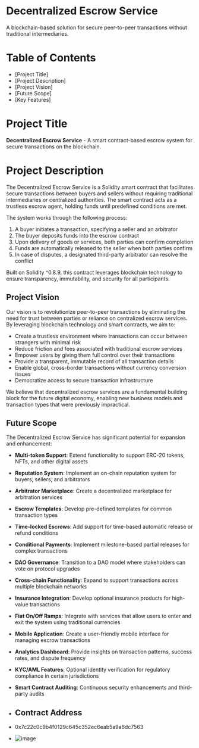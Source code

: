 # Decentralized Escrow Service

A blockchain-based solution for secure peer-to-peer transactions without traditional intermediaries.

# Table of Contents
- [Project Title]
- [Project Description]
- [Project Vision]
- [Future Scope]
- [Key Features]



# Project Title

**Decentralized Escrow Service** - A smart contract-based escrow system for secure transactions on the blockchain.

# Project Description

The Decentralized Escrow Service is a Solidity smart contract that facilitates secure transactions between buyers and sellers without requiring traditional intermediaries or centralized authorities. The smart contract acts as a trustless escrow agent, holding funds until predefined conditions are met.

The system works through the following process:
1. A buyer initiates a transaction, specifying a seller and an arbitrator
2. The buyer deposits funds into the escrow contract
3. Upon delivery of goods or services, both parties can confirm completion
4. Funds are automatically released to the seller when both parties confirm
5. In case of disputes, a designated third-party arbitrator can resolve the conflict

Built on Solidity ^0.8.9, this contract leverages blockchain technology to ensure transparency, immutability, and security for all participants.

## Project Vision

Our vision is to revolutionize peer-to-peer transactions by eliminating the need for trust between parties or reliance on centralized escrow services. By leveraging blockchain technology and smart contracts, we aim to:

- Create a trustless environment where transactions can occur between strangers with minimal risk
- Reduce friction and fees associated with traditional escrow services
- Empower users by giving them full control over their transactions
- Provide a transparent, immutable record of all transaction details
- Enable global, cross-border transactions without currency conversion issues
- Democratize access to secure transaction infrastructure

We believe that decentralized escrow services are a fundamental building block for the future digital economy, enabling new business models and transaction types that were previously impractical.

## Future Scope

The Decentralized Escrow Service has significant potential for expansion and enhancement:

- **Multi-token Support**: Extend functionality to support ERC-20 tokens, NFTs, and other digital assets
- **Reputation System**: Implement an on-chain reputation system for buyers, sellers, and arbitrators
- **Arbitrator Marketplace**: Create a decentralized marketplace for arbitration services
- **Escrow Templates**: Develop pre-defined templates for common transaction types
- **Time-locked Escrows**: Add support for time-based automatic release or refund conditions
- **Conditional Payments**: Implement milestone-based partial releases for complex transactions
- **DAO Governance**: Transition to a DAO model where stakeholders can vote on protocol upgrades
- **Cross-chain Functionality**: Expand to support transactions across multiple blockchain networks
- **Insurance Integration**: Develop optional insurance products for high-value transactions
- **Fiat On/Off Ramps**: Integrate with services that allow users to enter and exit the system using traditional currencies
- **Mobile Application**: Create a user-friendly mobile interface for managing escrow transactions
- **Analytics Dashboard**: Provide insights on transaction patterns, success rates, and dispute frequency
- **KYC/AML Features**: Optional identity verification for regulatory compliance in certain jurisdictions
- **Smart Contract Auditing**: Continuous security enhancements and third-party audits

- ## Contract Address
- 0x7c22c0c9b4f0129c645c352ec6eab5a9a6dc7563
- ![image](https://github.com/user-attachments/assets/997f116b-b8b0-4711-957a-51756ca89857)

